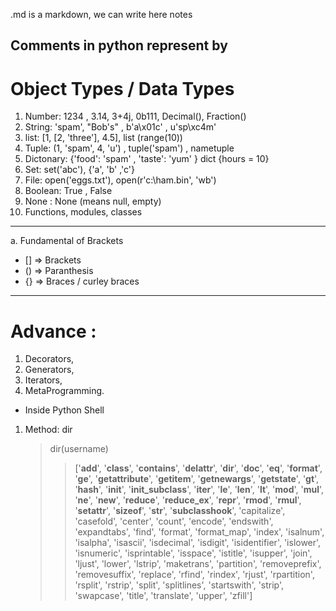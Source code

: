 .md is a markdown, we can write here notes

## Comments in python represent by #

# Object Types / Data Types

1. Number: 1234 , 3.14, 3+4j, 0b111, Decimal(), Fraction()
2. String: 'spam', "Bob's" , b'a\x01c' , u'sp\xc4m'
3. list: [1, [2, 'three'], 4.5], list (range(10))
4. Tuple: (1, 'spam', 4, 'u') , tuple('spam') , nametuple
5. Dictonary: {'food': 'spam' , 'taste': 'yum' } dict {hours = 10}
6. Set: set('abc'), {'a', 'b' ,'c'}
7. File: open('eggs.txt'), open(r'c:\ham.bin', 'wb')
8. Boolean: True , False
9. None : None (means null, empty)
10. Functions, modules, classes

---

a. Fundamental of Brackets

- [] => Brackets
- () => Paranthesis
- {} => Braces / curley braces

---

# Advance :

1. Decorators,
2. Generators,
3. Iterators,
4. MetaProgramming.

- Inside Python Shell

1. Method: dir
   > dir(username)
   >
   > > ['__add__', '__class__', '__contains__', '__delattr__', '__dir__', '__doc__', '__eq__', '__format__', '__ge__', '__getattribute__', '__getitem__', '__getnewargs__', '__getstate__', '__gt__', '__hash__', '__init__', '__init_subclass__', '__iter__', '__le__', '__len__', '__lt__', '__mod__', '__mul__', '__ne__', '__new__', '__reduce__', '__reduce_ex__', '__repr__', '__rmod__', '__rmul__', '__setattr__', '__sizeof__', '__str__', '__subclasshook__', 'capitalize', 'casefold', 'center', 'count', 'encode', 'endswith', 'expandtabs', 'find', 'format', 'format_map', 'index', 'isalnum', 'isalpha', 'isascii', 'isdecimal', 'isdigit', 'isidentifier', 'islower', 'isnumeric', 'isprintable', 'isspace', 'istitle', 'isupper', 'join', 'ljust', 'lower', 'lstrip', 'maketrans', 'partition', 'removeprefix', 'removesuffix', 'replace', 'rfind', 'rindex', 'rjust', 'rpartition', 'rsplit', 'rstrip', 'split', 'splitlines', 'startswith', 'strip', 'swapcase', 'title', 'translate', 'upper', 'zfill']
